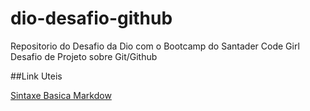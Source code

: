 # dio-desafio-github
Repositorio do Desafio da Dio com o Bootcamp do Santader Code Girl
Desafio de Projeto sobre Git/Github

##Link Uteis

[Sintaxe Basica Markdow](https://blog.da2k.com.br/2015/02/08/aprenda-markdown/#:~:text=Markdown%20%C3%A9%20uma%20ferramenta%20de,esse%20post%20%C3%A9%20pra%20voc%C3%AA!)
